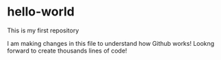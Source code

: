 # hello-world
This is my first repository

I am making changes in this file to understand how Github works!
Lookng forward to create thousands lines of code!
